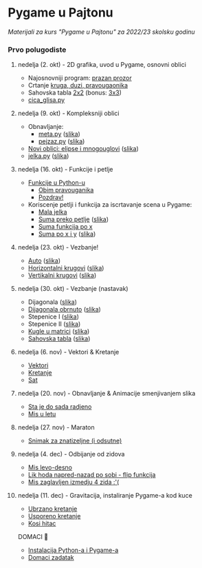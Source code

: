 # Pygame u Pajtonu

*Materijali za kurs "Pygame u Pajtonu" za 2022/23 skolsku godinu*

### Prvo polugodiste

1. nedelja (2. okt) - 2D grafika, uvod u Pygame, osnovni oblici
   
   - Najosnovniji program: [prazan prozor](01_nedelja/1_prazan_prozor.py)
   - Crtanje [kruga, duzi, pravougaonika](01_nedelja/2_krug_duz_pravougaonik.py)
   - Sahovska tabla [2x2](01_nedelja/3_sah.py) (bonus: [3x3](01_nedelja/3.5_sah3x3.py))
   - [cica_glisa.py](01_nedelja/4_stickman.py)

2. nedelja (9. okt) - Kompleksniji oblici
   
   - Obnavljanje:
     - [meta.py](02_nedelja/meta.py) ([slika](02_nedelja/meta.png))
     - [pejzaz.py](02_nedelja/pejzaz.py) ([slika](02_nedelja/pejzaz.png))
   - [Novi oblici: elipse i mnogouglovi](02_nedelja/novi_oblici.py)
     ([slika](02_nedelja/novi_oblici.png))
   - [jelka.py](02_nedelja/jelka.py) ([slika](02_nedelja/jelka.png))

3. nedelja (16. okt) - Funkcije i petlje
   
   - [Funkcije u Python-u](03_nedelja/funkcije.md)
     - [Obim pravouganika](03_nedelja/0_obim.py)
     - [Pozdrav!](03_nedelja/1_pozdrav.py)
   - Koriscenje petlji i funkcija za iscrtavanje scena u Pygame:
     - [Mala jelka](03_nedelja/2_jelka_mala.py)
     - [Suma preko petlje](03_nedelja/3_suma_petlja.py)
       ([slika](03_nedelja/suma_a.png))
     - [Suma funkcija po x](03_nedelja/4_suma_fje_po_x.py)
     - [Suma po x i y](03_nedelja/5_suma_fje_po_xy.py)
       ([slika](03_nedelja/suma_b.png))

4. nedelja (23. okt) - Vezbanje!
   
   - [Auto](/04_nedelja/0_auto.py)
     ([slika](/04_nedelja/0_auto.png))
   - [Horizontalni krugovi](/04_nedelja/1_krugovi.py)
     ([slika](/04_nedelja/1_krugovi.png))
   - [Vertikalni krugovi](/04_nedelja/2_krugovi_vert.py)
     ([slika](/04_nedelja/2_krugovi_vert.png))

5. nedelja (30. okt) - Vezbanje (nastavak)
   
   - Dijagonala
     ([slika](/05_nedelja/3_dijagonala.png))
   - [Dijagonala obrnuto](/05_nedelja/4_dijagonala_II.py)
     ([slika](/05_nedelja/4_dijagonala_II.png))
   - Stepenice I ([slika](/05_nedelja/5_stepenice.png))
   - Stepenice II ([slika](/05_nedelja/6_stepenice_II.png))
   - [Kugle u matrici](/05_nedelja/7_kugle_tabla.py)
     ([slika](/05_nedelja/7_kugle_tabla.png))
   - [Sahovska tabla](/05_nedelja/8_sahovska_tabla.py)
     ([slika](/05_nedelja/8_sahovska_tabla.png))

6. nedelja (6. nov) - Vektori & Kretanje
   - [Vektori](/06_nedelja/0_vektori.py)
   - [Kretanje](/06_nedelja/1_frame_loop.py)
   - [Sat](/06_nedelja/2_clock.py) 

7. nedelja (20. nov) - Obnavljanje & Animacije smenjivanjem slika
   - [Sta je do sada radjeno](/podsetnik.md)
   - [Mis u letu](/08_nedelja/primer.py)  

8. nedelja (27. nov) - Maraton
   - [Snimak za znatizeljne (i odsutne)](https://www.youtube.com/watch?v=AKu9IM5ep2c)

9. nedelja (4. dec) - Odbijanje od zidova
   - [Mis levo-desno](/09_nedelja/naprednazad_mis.py)
   - [Lik hoda napred-nazad po sobi - flip funkcija](/09_nedelja/naprednazad_lik.py)
   - [Mis zaglavljen izmedju 4 zida :'(](/09_nedelja/odbijanje.py) 

10. nedelja (11. dec) - Gravitacija, instaliranje Pygame-a kod kuce
    - [Ubrzano kretanje](/10_nedelja/1_ubrzano_kretanje.py)
    - [Usporeno kretanje](/10_nedelja/2_kocenje.py)
    - [Kosi hitac](/10_nedelja/4_hitac.py)

    DOMACI 🥳
    - [Instalacija Python-a i Pygame-a]()
    - [Domaci zadatak]()
    
